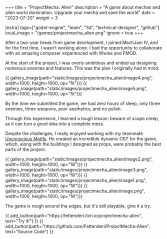 +++
title = "ProjectMecha: Alien"
description = "A game about mechas and alien world domination. Upgrade your mecha and save the world"
date = "2023-07-20"
weight = 3

[extra]
tags=["godot-engine", "team", "3d", "technical-designer", "github"]
local_image = "/games/projectmecha_alien.png"
ignore = true
+++

After a two-year break from game development, I joined MechJam IV, and for the first time, I wasn’t working alone. I had the opportunity to collaborate with an amazing composer experienced with Wwise and FMOD.

At the start of the project, I was overly ambitious and ended up designing numerous enemies and features. This was the plan I originally had in mind:

<div class = "gallery">
{{ gallery_image(path="static/images/projectmecha_alien/image4.png", width=1000, height=1000, op="fit")}}
{{ gallery_image(path="static/images/projectmecha_alien/image5.png", width=1000, height=1000, op="fit")}}
</div>

By the time we submitted the game, we had zero hours of sleep, only three enemies, three weapons, poor aesthetics, and no polish.

Through this experience, I learned a tough lesson: beware of scope creep, as it can turn a good idea into a complete mess.

Despite the challenges, I really enjoyed working with my teammate [Unconscious Motifs](https://unconscious-motifs.itch.io). He created an incredible dynamic OST for the game, which, along with the buildings I designed as props, were probably the best parts of the project.

<div class = "gallery">
{{ gallery_image(path="static/images/projectmecha_alien/image2.png", width=1000, height=1000, op="fill")}}
{{ gallery_image(path="static/images/projectmecha_alien/image3.png", width=1000, height=1000, op="fill")}}
{{ gallery_image(path="static/images/projectmecha_alien/image1.png", width=1000, height=1000, op="fill")}}
{{ gallery_image(path="static/images/projectmecha_alien/image.png", width=1000, height=1000, op="fill")}}
</div>

The game is rough around the edges, but it's still playable, give it a try.

<div class="button-container">
{{ add_button(path="https://fettenderi.itch.io/projectmecha-alien", text="Try it!") }}
{{ add_button(path="https://github.com/Fettenderi/ProjectMecha-Alien", text="Source Code") }}
</div>